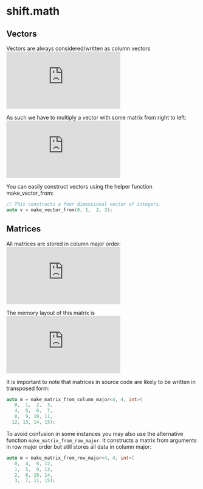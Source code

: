 # shift.math

## Vectors
Vectors are always considered/written as column vectors  
![\vec{v} := \begin{pmatrix} v_{x} \\ v_{y} \\ v_{z} \\ v_{w} \end{pmatrix}](https://latex.codecogs.com/gif.latex?%5Cvec%7Bv%7D%20%3A%3D%20%5Cbegin%7Bpmatrix%7D%20v_%7Bx%7D%20%5C%5C%20v_%7By%7D%20%5C%5C%20v_%7Bz%7D%20%5C%5C%20v_%7Bw%7D%20%5Cend%7Bpmatrix%7D)

As such we have to multiply a vector with some matrix from right to left:
![\vec{w} = M \vec{v}](https://latex.codecogs.com/gif.latex?%5Cvec%7Bw%7D%20%3D%20M%20%5Cvec%7Bv%7D)

You can easily construct vectors using the helper function make_vector_from:
```c++
// This constructs a four dimensional vector of integers.
auto v = make_vector_from(0, 1,  2, 3);
```

## Matrices
All matrices are stored in column major order:  
![M := \begin{pmatrix} M_{00} & M_{04} & M_{08} & M_{12} \\ M_{01} & M_{05} & M_{09} & M_{13} \\ M_{02} & M_{06} & M_{10} & M_{14} \\ M_{03} & M_{07} & M_{11} & M_{15} \end{pmatrix}](https://latex.codecogs.com/gif.latex?M%20%3A%3D%20%5Cbegin%7Bpmatrix%7D%20M_%7B00%7D%20%26%20M_%7B04%7D%20%26%20M_%7B08%7D%20%26%20M_%7B12%7D%20%5C%5C%20M_%7B01%7D%20%26%20M_%7B05%7D%20%26%20M_%7B09%7D%20%26%20M_%7B13%7D%20%5C%5C%20M_%7B02%7D%20%26%20M_%7B06%7D%20%26%20M_%7B10%7D%20%26%20M_%7B14%7D%20%5C%5C%20M_%7B03%7D%20%26%20M_%7B07%7D%20%26%20M_%7B11%7D%20%26%20M_%7B15%7D%20%5Cend%7Bpmatrix%7D)

The memory layout of this matrix is ![\begin{bmatrix} M_{00} & M_{01} & M_{02} & M_{03} & M_{04} & \cdots & M_{14} & M_{15} \end{bmatrix}](https://latex.codecogs.com/gif.latex?%5Cbegin%7Bbmatrix%7D%20M_%7B00%7D%20%26%20M_%7B01%7D%20%26%20M_%7B02%7D%20%26%20M_%7B03%7D%20%26%20M_%7B04%7D%20%26%20%5Ccdots%20%26%20M_%7B14%7D%20%26%20M_%7B15%7D%20%5Cend%7Bbmatrix%7D)

It is important to note that matrices in source code are likely to be written in transposed form:
```c++
auto m = make_matrix_from_column_major<4, 4, int>(
   0,  1,  2,  3,
   4,  5,  6,  7,
   8,  9, 10, 11,
  12, 13, 14, 15);
```
To avoid confusion in some instances you may also use the alternative function `make_matrix_from_row_major`. It constructs a matrix from arguments in row major order but still stores all data in column major:
```c++
auto m = make_matrix_from_row_major<4, 4, int>(
   0,  4,  8, 12,
   1,  5,  9, 13,
   2,  6, 10, 14,
   3,  7, 11, 15);
```
